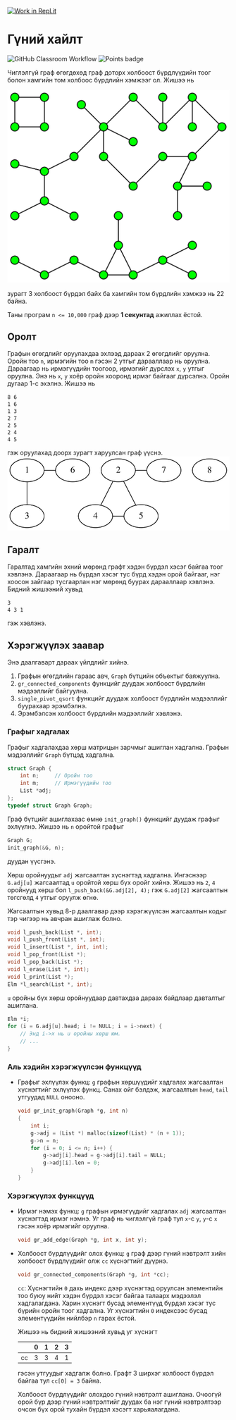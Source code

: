 [![Work in Repl.it](https://classroom.github.com/assets/work-in-replit-14baed9a392b3a25080506f3b7b6d57f295ec2978f6f33ec97e36a161684cbe9.svg)](https://classroom.github.com/online_ide?assignment_repo_id=4717029&assignment_repo_type=AssignmentRepo)
# Гүний хайлт 
![GitHub Classroom Workflow](../../workflows/GitHub%20Classroom%20Workflow/badge.svg?branch=main) ![Points badge](../../blob/badges/.github/badges/points.svg)

Чиглэлгүй граф өгөгдөхөд граф доторх холбоост бүрдлүүдийн тоог болон хамгийн том холбоос бүрдлийн хэмжээг ол. Жишээ нь

![Чиглэлгүй граф](assets/forest.svg)

зурагт 3 холбоост бүрдэл байх ба хамгийн том бүрдлийн хэмжээ нь 22 байна.

Таны програм `n <= 10,000` граф дээр **1 секунтад** ажиллах ёстой.

## Оролт

Графын өгөгдлийг оруулахдаа эхлээд дараах 2 өгөгдлийг оруулна. Оройн тоо `n`, ирмэгийн тоо `m` гэсэн 2 утгыг дарааллаар нь оруулна. 
Дараагаар нь ирмэгүүдийн тоогоор, ирмэгийг дүрслэх `x`, `y` утгыг оруулна. Энэ нь `x`, `y` хоёр оройн хооронд ирмэг байгааг дүрсэлнэ. Оройн дугаар 1-с эхэлнэ. Жишээ нь
```
8 6 
1 6
1 3
2 7
2 5
2 4
4 5
```
гэж оруулахад доорх зурагт харуулсан граф үүснэ.
![Чиглэлгүй граф](assets/graph.svg)

## Гаралт

Гаралтад хамгийн эхний мөрөнд графт хэдэн бүрдэл хэсэг байгаа тоог хэвлэнэ.
Дараагаар нь бүрдэл хэсэг тус бүрд хэдэн орой байгааг, нэг хоосон зайгаар тусгаарлан нэг мөрөнд буурах дарааллаар хэвлэнэ. Бидний жишээний хувьд 
```
3
4 3 1
```
гэж хэвлэнэ.

## Хэрэгжүүлэх заавар

Энэ даалгаварт дараах үйлдлийг хийнэ.
  1. Графын өгөгдлийн гараас авч, `Graph` бүтцийн объектыг баяжуулна.
  2. `gr_connected_components` функцийг дуудаж холбоост бүрдлийн мэдээллийг байгуулна.  
  3. `single_pivot_qsort` функцийг дуудаж холбоост бүрдлийн мэдээллийг буурахаар эрэмбэлнэ.
  4. Эрэмбэлсэн холбоост бүрдлийн мэдээллийг хэвлэнэ.

### Графыг хадгалах

Графыг хадгалахдаа хөрш матрицын зарчмыг ашиглан хадгална. Графын мэдээллийг `Graph` бүтцэд хадгална.

```C
struct Graph {
	int n;     // Оройн тоо
	int m;     // Ирмэгүүдийн тоо
	List *adj;
};
typedef struct Graph Graph;
```
Граф бүтцийг ашиглахаас өмнө `init_graph()` функцийг дуудаж графыг эхлүүлнэ. Жишээ нь `n` оройтой графыг

```C
Graph G;
init_graph(&G, n);
```
дуудан үүсгэнэ.

Хөрш оройнуудыг `adj` жагсаалтан хүснэгтэд хадгална. Ингэснээр `G.adj[u]` жагсаалтад `u` оройтой хөрш бүх оройг хийнэ. Жишээ нь `2`, `4` оройнууд хөрш бол
`
l_push_back(&G.adj[2], 4);
`
гэж `G.adj[2]` жагсаалтын төгсгөлд `4` утгыг оруулж өгнө. 

Жагсаалтын хувьд 8-р даалгавар дээр хэрэгжүүлсэн жагсаалтын кодыг тэр чигээр нь авчран ашиглаж болно.
```C
void l_push_back(List *, int);
void l_push_front(List *, int);
void l_insert(List *, int, int);
void l_pop_front(List *);
void l_pop_back(List *);
void l_erase(List *, int);
void l_print(List *);
Elm *l_search(List *, int);
```

`u` оройны бүх хөрш оройнуудаар давтахдаа дараах байдлаар давталтыг ашиглана.

```C
Elm *i;
for (i = G.adj[u].head; i != NULL; i = i->next) {
	// Энд i->x нь u оройны хөрш юм.
	// ...
}
```

### Аль хэдийн хэрэгжүүлсэн функцүүд

 * Графыг эхлүүлэх функц: `g` графын хөршүүдийг хадгалах жагсаалтан хүснэгтийг эхлүүлэх функц. Санах ойг бэлдэж, жагсаалтын `head`, `tail` утгуудад `NULL` онооно.
   ```C
   void gr_init_graph(Graph *g, int n)
   {
	   int i;
	   g->adj = (List *) malloc(sizeof(List) * (n + 1));
	   g->n = n;
	   for (i = 0; i <= n; i++) {
		   g->adj[i].head = g->adj[i].tail = NULL;
		   g->adj[i].len = 0;
	   }
   }
   ```
 
### Хэрэгжүүлэх функцүүд

 * Ирмэг нэмэх функц: `g` графын ирмэгүүдийг хадгалах `adj` жагсаалтан хүснэгтэд ирмэг нэмнэ. Уг граф нь чиглэлгүй граф тул `x`-с `y`, `y`-с `x` гэсэн хоёр ирмэгийг оруулна.
   ```C
   void gr_add_edge(Graph *g, int x, int y);
   ```

 * Холбоост бүрдлүүдийг олох функц: `g` граф дээр гүний нэвтрэлт хийн холбоост бүрдлүүдийг олж `cc` хүснэгтийг дүүрнэ.
   ```C
   void gr_connected_components(Graph *g, int *cc);
   ```
   `cc`: Хүснэгтийн `0` дахь индекс дээр хүснэгтэд оруулсан элементийн тоо буюу нийт хэдэн бүрдэл хэсэг байгаа талаарх мэдээлэл хадгалагдана. Харин хүснэгт бусад элементүүд бүрдэл хэсэг тус бүрийн оройн тоог хадгална. Уг хүснэгтийн `0` индексээс бусад элементүүдийн нийлбэр `n` гарах ёстой.
   
   Жишээ нь бидний жишээний хувьд уг хүснэгт
   
   |    | 0 | 1 | 2 | 3 |
   |:--:|:-:|:-:|:-:|:-:|
   | cc | 3 | 3 | 4 | 1 |

   гэсэн утгуудыг хадгалж болно. Графт 3 ширхэг холбоост бүрдэл байгаа тул `cc[0] = 3` байна. 

   Холбоост бүрдлүүдийг олохдоо гүний нэвтрэлт ашиглана. Очоогүй орой бүр дээр гүний нэвтрэлтийг дуудах ба нэг гүний нэвтрэлтээр очсон бүх орой тухайн бүрдэл хэсэгт харьяалагдана. 
